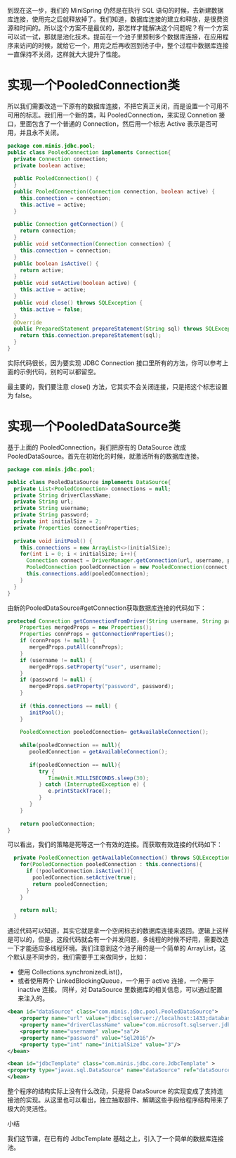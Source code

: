 到现在这一步，我们的 MiniSpring 仍然是在执行 SQL 语句的时候，去新建数据库连接，使用完之后就释放掉了。我们知道，数据库连接的建立和释放，是很费资源和时间的。所以这个方案不是最优的，那怎样才能解决这个问题呢？有一个方案可以试一试，那就是池化技术。提前在一个池子里预制多个数据库连接，在应用程序来访问的时候，就给它一个，用完之后再收回到池子中，整个过程中数据库连接一直保持不关闭，这样就大大提升了性能。


# 实现一个PooledConnection类
所以我们需要改造一下原有的数据库连接，不把它真正关闭，而是设置一个可用不可用的标志。我们用一个新的类，叫 PooledConnection，来实现 Connetion 接口，里面包含了一个普通的 Connection，然后用一个标志 Active 表示是否可用，并且永不关闭。
```java
package com.minis.jdbc.pool;
public class PooledConnection implements Connection{
  private Connection connection;
  private boolean active;
  
  public PooledConnection() {  
  }
  public PooledConnection(Connection connection, boolean active) {
    this.connection = connection;
    this.active = active;
  }
  
  public Connection getConnection() {
    return connection;
  }
  public void setConnection(Connection connection) {
    this.connection = connection;
  }
  public boolean isActive() {
    return active;
  }
  public void setActive(boolean active) {
    this.active = active;
  }
  public void close() throws SQLException {
    this.active = false;
  }
  @Override
  public PreparedStatement prepareStatement(String sql) throws SQLException {
    return this.connection.prepareStatement(sql);
  }
}  
```
实际代码很长，因为要实现 JDBC Connection 接口里所有的方法，你可以参考上面的示例代码，别的可以都留空。

最主要的，我们要注意 close() 方法，它其实不会关闭连接，只是把这个标志设置为 false。
# 实现一个PooledDataSource类

基于上面的 PooledConnection，我们把原有的 DataSource 改成 PooledDataSource。首先在初始化的时候，就激活所有的数据库连接。
```java
package com.minis.jdbc.pool;

public class PooledDataSource implements DataSource{
  private List<PooledConnection> connections = null;
  private String driverClassName;
  private String url;
  private String username;
  private String password;
  private int initialSize = 2;
  private Properties connectionProperties;  
    
  private void initPool() {
    this.connections = new ArrayList<>(initialSize);
    for(int i = 0; i < initialSize; i++){
      Connection connect = DriverManager.getConnection(url, username, password);
      PooledConnection pooledConnection = new PooledConnection(connect, false);
      this.connections.add(pooledConnection);
    }
  }
}
```

由新的PooledDataSource#getConnection获取数据库连接的代码如下：
```java
protected Connection getConnectionFromDriver(String username, String password) throws SQLException {  
    Properties mergedProps = new Properties();  
    Properties connProps = getConnectionProperties();  
    if (connProps != null) {  
       mergedProps.putAll(connProps);  
    }  
    if (username != null) {  
       mergedProps.setProperty("user", username);  
    }  
    if (password != null) {  
       mergedProps.setProperty("password", password);  
    }  
  
    if (this.connections == null) {  
       initPool();  
    }  
  
    PooledConnection pooledConnection= getAvailableConnection();  
      
    while(pooledConnection == null){  
       pooledConnection = getAvailableConnection();  
         
       if(pooledConnection == null){  
          try {  
             TimeUnit.MILLISECONDS.sleep(30);  
          } catch (InterruptedException e) {  
             e.printStackTrace();  
          }  
       }  
    }  
      
    return pooledConnection;  
}
```
可以看出，我们的策略是死等这一个有效的连接。而获取有效连接的代码如下：
```java
  private PooledConnection getAvailableConnection() throws SQLException{
    for(PooledConnection pooledConnection : this.connections){
      if (!pooledConnection.isActive()){
        pooledConnection.setActive(true);
        return pooledConnection;
      }
    }

    return null;
  }
```
通过代码可以知道，其实它就是拿一个空闲标志的数据库连接来返回。逻辑上这样是可以的，但是，这段代码就会有一个并发问题，多线程的时候不好用，需要改造一下才能适应多线程环境。我们注意到这个池子用的是一个简单的 ArrayList，这个默认是不同步的，我们需要手工来做同步，比如：
- 使用 Collections.synchronizedList()，
- 或者使用两个 LinkedBlockingQueue，一个用于 active 连接，一个用于 inactive 连接。
同样，对 DataSource 里数据库的相关信息，可以通过配置来注入的。
```xml
<bean id="dataSource" class="com.minis.jdbc.pool.PooledDataSource">  
    <property name="url" value="jdbc:sqlserver://localhost:1433;databasename=DEMO"/>  
    <property name="driverClassName" value="com.microsoft.sqlserver.jdbc.SQLServerDriver"/>  
    <property name="username" value="sa"/>  
    <property name="password" value="Sql2016"/>  
    <property type="int" name="initialSize" value="3"/>  
</bean>

<bean id="jdbcTemplate" class="com.minis.jdbc.core.JdbcTemplate" >  
<property type="javax.sql.DataSource" name="dataSource" ref="dataSource"/>  
</bean>
```

整个程序的结构实际上没有什么改动，只是将 DataSource 的实现变成了支持连接池的实现。从这里也可以看出，独立抽取部件、解耦这些手段给程序结构带来了极大的灵活性。

小结

我们这节课，在已有的 JdbcTemplate 基础之上，引入了一个简单的数据库连接池。